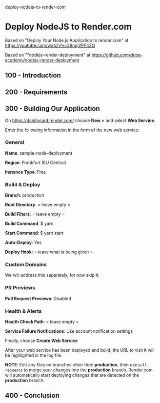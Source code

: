 deploy-nodejs-to-render-com
# Deploy NodeJS to Render.com

Based on "Deploy Your Node.js Application to render.com" at https://youtube.com/watch?v=39ngl2PF43Q

Based on ""nodejs-render-deployment" at https://github.com/dube-academy/nodejs-render-deployment

## 100 - Introduction

## 200 - Requirements

## 300 - Building Our Application

On https://dashboard.render.com/ choose **New +** and select **Web Service**.

Enter the following information in the form of the new web service:

### General

**Name**: sample-node-deployment

**Region**: Frankfurt (EU Central)

**Instance Type**: Free

### Build & Deploy

**Branch**: production

**Root Directory**: = leave empty =

**Build Filters**: = leave empty =

**Build Command**: $ yarn

**Start Command**: $ yarn start

**Auto-Deploy**: Yes

**Deploy Hook**: = leave what is being given =

### Custom Domains

We will address this separately, for now skip it.

### PR Previews

**Pull Request Previews**: Disabled

### Health & Alerts

**Health Check Path**: = leave empty =

**Service Failure Notifications**: Use account notification settings

Finally, choose **Create Web Service**

After your web service has been deployed and build, the URL to visit it will be highlighted in the log file.

**NOTE**: Edit any files on branches other then **production**, then use ```pull requests``` to merge your changes into the **production** branch. Render.com will automatically start deploying changes that are detected on the **production** branch.





## 400 - Conclusion


